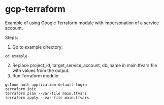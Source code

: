 # gcp-terraform
Example of using Google Terraform module with impersonation of a service account.

Steps:
1. Go to example directory:
```
cd example
```
2. Replace project_id, target_service_account, db_name in main.tfvars file with values from the output.
2. Run Terraform module:
```
gcloud auth application-default login
terraform init
terraform plan --var-file main.tfvars
terraform apply --var-file main.tfvars
```
